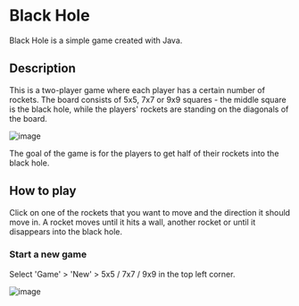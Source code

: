 # Black Hole

Black Hole is a simple game created with Java.

## Description

This is a two-player game where each player has a certain number of rockets. The board consists of 5x5, 7x7 or 9x9 squares - the middle square is the black hole, while the players' rockets are standing on the diagonals of the board.

![image](https://github.com/eleseszti/black-hole/assets/128163760/a3f5ec05-a1ad-45f7-9579-54c2e5e38485)

The goal of the game is for the players to get half of their rockets into the black hole.

## How to play

Click on one of the rockets that you want to move and the direction it should move in. A rocket moves until it hits a wall, another rocket or until it disappears into the black hole.

### Start a new game

Select 'Game' > 'New' > 5x5 / 7x7 / 9x9 in the top left corner.

![image](https://github.com/eleseszti/black-hole/assets/128163760/6cf99dc2-2269-4122-b820-591b7517f697)
